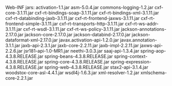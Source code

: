 Web-INF jars:
activation-1.1.jar
asm-5.0.4.jar
commons-logging-1.2.jar
cxf-core-3.1.11.jar
cxf-rt-bindings-soap-3.1.11.jar
cxf-rt-bindings-xml-3.1.11.jar
cxf-rt-databinding-jaxb-3.1.11.jar
cxf-rt-frontend-jaxws-3.1.11.jar
cxf-rt-frontend-simple-3.1.11.jar
cxf-rt-transports-http-3.1.11.jar
cxf-rt-ws-addr-3.1.11.jar
cxf-rt-wsdl-3.1.11.jar
cxf-rt-ws-policy-3.1.11.jar
jackson-annotations-2.17.0.jar
jackson-core-2.17.0.jar
jackson-databind-2.17.0.jar
jackson-dataformat-xml-2.17.0.jar
javax.activation-api-1.2.0.jar
javax.annotation-3.1.1.jar
jaxb-api-2.3.1.jar
jaxb-core-2.2.11.jar
jaxb-impl-2.2.11.jar
jaxws-api-2.2.6.jar
jsr181-api-1.0-MR1.jar
neethi-3.0.3.jar
saaj-api-1.3.4.jar
spring-aop-4.3.8.RELEASE.jar
spring-beans-4.3.8.RELEASE.jar
spring-context-4.3.8.RELEASE.jar
spring-core-4.3.8.RELEASE.jar
spring-expression-4.3.8.RELEASE.jar
spring-web-4.3.8.RELEASE.jar
stax2-api-3.1.4.jar
woodstox-core-asl-4.4.1.jar
wsdl4j-1.6.3.jar
xml-resolver-1.2.jar
xmlschema-core-2.2.1.jar
